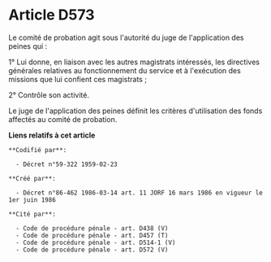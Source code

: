 # Article D573

Le comité de probation agit sous l'autorité du juge de l'application des peines qui :

1° Lui donne, en liaison avec les autres magistrats intéressés, les directives générales relatives au fonctionnement du
service et à l'exécution des missions que lui confient ces magistrats ;

2° Contrôle son activité.

Le juge de l'application des peines définit les critères d'utilisation des fonds affectés au comité de probation.

**Liens relatifs à cet article**

	**Codifié par**:

	  - Décret n°59-322 1959-02-23

	**Créé par**:

	  - Décret n°86-462 1986-03-14 art. 11 JORF 16 mars 1986 en vigueur le 1er juin 1986

	**Cité par**:

	  - Code de procédure pénale - art. D438 (V)
	  - Code de procédure pénale - art. D457 (T)
	  - Code de procédure pénale - art. D514-1 (V)
	  - Code de procédure pénale - art. D572 (V)
